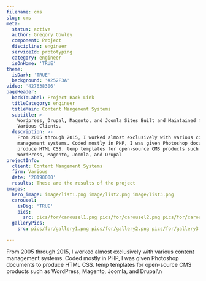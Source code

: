 ```yaml
---
filename: cms
slug: cms
meta:
  status: active
  author: Gregory Cowley
  component: Project
  discipline: engineer
  serviceId: prototyping
  category: engineer
  isOnHome: 'TRUE'
theme:
  isDark: 'TRUE'
  background: '#252F3A'
video: '427638306'
pageHeader:
  backToLabel: Project Back Link
  titleCategory: engineer
  titleMain: Content Mangement Systems
  subtitle: >-
    Wordpress, Drupal, Magento, and Joomla Sites Built and Maintained for
    Various Clients.
  description: >-
    From 2005 through 2015, I worked almost exclusively with various content
    management systems. Coded mostly in PHP, I was given Photoshop documents to
    produce HTML CSS. temp templates for open-source CMS products such as
    WordPress, Magento, Joomla, and Drupal
projectInfo:
  client: Content Mangement Systems
  firm: Various
  date: '20190000'
  results: These are the results of the project
images:
  hero_image: image/list1.png image/list2.png image/list3.png
  carousel:
    isBig: 'TRUE'
    pics:
      src: pics/for/carousel1.png pics/for/carousel2.png pics/for/carousel3.png
  galleryPics:
    src: pics/for/gallery1.png pics/for/gallery2.png pics/for/gallery3.png

---
```

From 2005 through 2015, I worked almost exclusively with various content management systems. Coded mostly in PHP, I was given Photoshop documents to produce HTML CSS. temp templates for open-source CMS products such as WordPress, Magento, Joomla, and Drupal\n
  